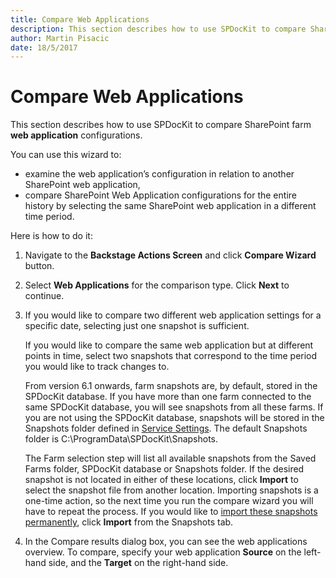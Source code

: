 ```yaml
---
title: Compare Web Applications
description: This section describes how to use SPDocKit to compare SharePoint farm web application configurations.
author: Martin Pisacic
date: 18/5/2017
---
```


# Compare Web Applications

This section describes how to use SPDocKit to compare SharePoint farm **web application** configurations.

You can use this wizard to:
* examine the web application’s configuration in relation to another SharePoint web application,
* compare SharePoint Web Application configurations for the entire history by selecting the same SharePoint web application in a different time period.

Here is how to do it:

1. Navigate to the **Backstage Actions Screen** and click **Compare Wizard** button.

2. Select **Web Applications** for the comparison type. Click **Next** to continue.

3. If you would like to compare two different web application settings for a specific date, selecting just one snapshot is sufficient.

    If you would like to compare the same web application but at different points in time, select two snapshots that correspond to the time period you would like to track changes to.
    
    From version 6.1 onwards, farm snapshots are, by default, stored in the SPDocKit database. If you have more than one farm connected to the same SPDocKit database, you will see snapshots from all these farms. If you are not using the SPDocKit database, snapshots will be stored in the Snapshots folder defined in [Service Settings](#internal/get-to-know-spdockit/backstage-screen/options-wizard#service-settings). The default Snapshots folder is C:\ProgramData\SPDocKit\Snapshots.

    The Farm selection step will list all available snapshots from the Saved Farms folder, SPDocKit database or Snapshots folder. If the desired snapshot is not located in either of these locations, click **Import** to select the snapshot file from another location. Importing snapshots is a one-time action, so the next time you run the compare wizard you will have to repeat the process. If you would like to [import these snapshots permanently](#internal/get-to-know-spdockit/snapshots-screen), click **Import** from the Snapshots tab.

4. In the Compare results dialog box, you can see the web applications overview. To compare, specify your web application **Source** on the left-hand side, and the **Target** on the right-hand side.

